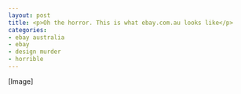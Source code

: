 ```yaml
---
layout: post
title: <p>Oh the horror. This is what ebay.com.au looks like</p>
categories:
- ebay australia
- ebay
- design murder
- horrible
---
```

[Image]
